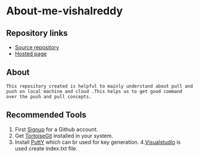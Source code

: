 # About-me-vishalreddy
## Repository links

* [Source repository](https://vishalreddy114.github.io/About-me-vishalreddy/.)
* [Hosted page](https://github.com/Vishalreddy114/About-me-vishalreddy)

## About

    This repository created is helpful to mainly understand about pull and push on local machine and cloud .This helps us to get good command over the push and pull concepts.

 ## Recommended Tools
  1. First [Signup](https://github.com/) for a Github account.
  2. Get [TortoiseGit](https://tortoisegit.org/)  installed in your system.
  3. Install [PuttY](https://www.putty.org/) which can br used for key generation.
  4.[Visualstudio](https://visualstudio.microsoft.com/) is used create index.txt file.